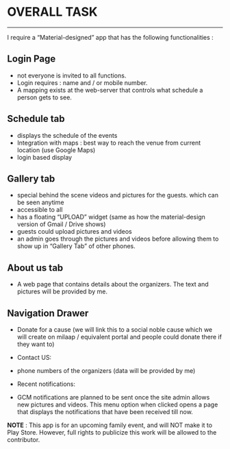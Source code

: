 # OVERALL TASK
---------------

I require a “Material-designed” app that has the following functionalities :

## Login Page

- not everyone is invited to all functions.
- Login requires : name and / or mobile number.
- A mapping exists at the web-server that controls what schedule a person gets to see.

## Schedule tab

- displays the schedule of the events
- Integration with maps : best way to reach the venue from current location (use Google Maps)
- login based display

## Gallery tab

- special behind the scene videos and pictures for the guests. which can be seen anytime
- accessible to all
- has a floating “UPLOAD” widget (same as how the material-design version of Gmail / Drive shows)
- guests could upload pictures and videos
- an admin goes through the pictures and videos before allowing them to show up in “Gallery Tab” of other phones.

## About us tab

- A web page that contains details about the organizers. The text and pictures will be provided by me.


## Navigation Drawer

- Donate for a cause (we will link this to a social noble cause which we will create on milaap / equivalent portal and people could donate there if they want to)

- Contact US:
- phone numbers of the organizers (data will be provided by me)

- Recent notifications:

- GCM notifications are planned to be sent once the site admin allows new pictures and videos. This menu option when clicked opens a page that displays the notifications that have been received till now.


__NOTE__ : This app is for an upcoming family event, and will NOT make it to Play Store. However, full rights to publicize this work will be allowed to the contributor.
